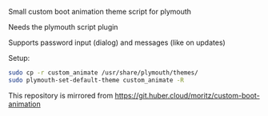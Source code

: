 Small custom boot animation theme script for plymouth

Needs the plymouth script plugin

Supports password input (dialog) and messages (like on updates)

Setup:
```bash
sudo cp -r custom_animate /usr/share/plymouth/themes/
sudo plymouth-set-default-theme custom_animate -R
```


This repository is mirrored from https://git.huber.cloud/moritz/custom-boot-animation
